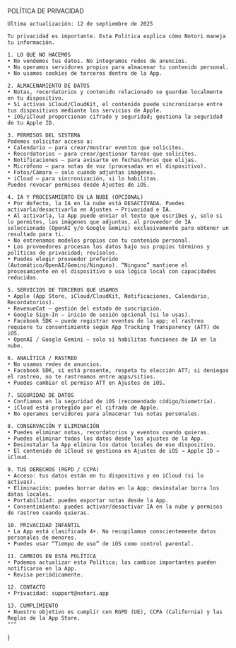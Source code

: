 POLÍTICA DE PRIVACIDAD

    Última actualización: 12 de septiembre de 2025

    Tu privacidad es importante. Esta Política explica cómo Notori maneja tu información.

    1. LO QUE NO HACEMOS
    • No vendemos tus datos. No integramos redes de anuncios.
    • No operamos servidores propios para almacenar tu contenido personal.
    • No usamos cookies de terceros dentro de la App.

    2. ALMACENAMIENTO DE DATOS
    • Notas, recordatorios y contenido relacionado se guardan localmente en tu dispositivo.
    • Si activas iCloud/CloudKit, el contenido puede sincronizarse entre tus dispositivos mediante los servicios de Apple.
    • iOS/iCloud proporcionan cifrado y seguridad; gestiona la seguridad de tu Apple ID.

    3. PERMISOS DEL SISTEMA
    Podemos solicitar acceso a:
    • Calendario – para crear/mostrar eventos que solicites.
    • Recordatorios – para crear/gestionar tareas que solicites.
    • Notificaciones – para avisarte en fechas/horas que elijas.
    • Micrófono – para notas de voz (procesadas en el dispositivo).
    • Fotos/Cámara – solo cuando adjuntas imágenes.
    • iCloud – para sincronización, si lo habilitas.
    Puedes revocar permisos desde Ajustes de iOS.

    4. IA Y PROCESAMIENTO EN LA NUBE (OPCIONAL)
    • Por defecto, la IA en la nube está DESACTIVADA. Puedes activarla/desactivarla en Ajustes → Privacidad e IA.
    • Al activarla, la App puede enviar el texto que escribes y, solo si lo permites, las imágenes que adjuntas, al proveedor de IA seleccionado (OpenAI y/o Google Gemini) exclusivamente para obtener un resultado para ti.
    • No entrenamos modelos propios con tu contenido personal.
    • Los proveedores procesan los datos bajo sus propios términos y políticas de privacidad; revísalos.
    • Puedes elegir proveedor preferido (Automático/OpenAI/Gemini/Ninguno). “Ninguno” mantiene el procesamiento en el dispositivo o usa lógica local con capacidades reducidas.

    5. SERVICIOS DE TERCEROS QUE USAMOS
    • Apple (App Store, iCloud/CloudKit, Notificaciones, Calendario, Recordatorios).
    • RevenueCat – gestión del estado de suscripción.
    • Google Sign-In – inicio de sesión opcional (si lo usas).
    • Facebook SDK – puede registrar eventos de la app; el rastreo requiere tu consentimiento según App Tracking Transparency (ATT) de iOS.
    • OpenAI / Google Gemini – solo si habilitas funciones de IA en la nube.

    6. ANALÍTICA / RASTREO
    • No usamos redes de anuncios.
    • Facebook SDK, si está presente, respeta tu elección ATT; si deniegas el rastreo, no te rastreamos entre apps/sitios.
    • Puedes cambiar el permiso ATT en Ajustes de iOS.

    7. SEGURIDAD DE DATOS
    • Confiamos en la seguridad de iOS (recomendado código/biometría).
    • iCloud está protegido por el cifrado de Apple.
    • No operamos servidores para almacenar tus notas personales.

    8. CONSERVACIÓN Y ELIMINACIÓN
    • Puedes eliminar notas, recordatorios y eventos cuando quieras.
    • Puedes eliminar todos los datos desde los ajustes de la App.
    • Desinstalar la App elimina los datos locales de ese dispositivo.
    • El contenido de iCloud se gestiona en Ajustes de iOS → Apple ID → iCloud.

    9. TUS DERECHOS (RGPD / CCPA)
    • Acceso: tus datos están en tu dispositivo y en iCloud (si lo activas).
    • Eliminación: puedes borrar datos en la App; desinstalar borra los datos locales.
    • Portabilidad: puedes exportar notas desde la App.
    • Consentimiento: puedes activar/desactivar IA en la nube y permisos de rastreo cuando quieras.

    10. PRIVACIDAD INFANTIL
    • La App está clasificada 4+. No recopilamos conscientemente datos personales de menores.
    • Puedes usar “Tiempo de uso” de iOS como control parental.

    11. CAMBIOS EN ESTA POLÍTICA
    • Podemos actualizar esta Política; los cambios importantes pueden notificarse en la App.
    • Revisa periódicamente.

    12. CONTACTO
    • Privacidad: support@notori.app

    13. CUMPLIMIENTO
    • Nuestro objetivo es cumplir con RGPD (UE), CCPA (California) y las Reglas de la App Store.
    """
}
